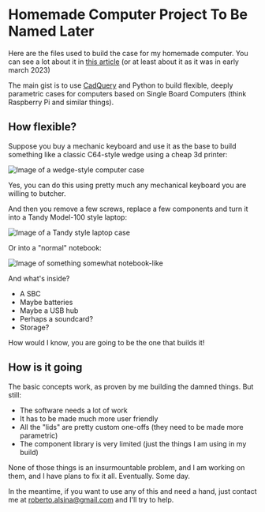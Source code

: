 # Homemade Computer Project To Be Named Later

Here are the files used to build the case for my homemade
computer. You can see a lot about it in [this article](http://ralsina.me/weblog/posts/so-i-built-a-laptop.html) (or at least about it as it was in early march 2023)

The main gist is to use [CadQuery](https://cadquery.readthedocs.io/en/latest/)
and Python to build flexible, deeply parametric cases for computers based on
Single Board Computers (think Raspberry Pi and similar things).

## How flexible?

Suppose you buy a mechanic keyboard and use it as the base to build something like a classic C64-style wedge using a cheap 3d printer:

![Image of a wedge-style computer case](https://pbs.twimg.com/media/FtsB6wiX0AEqrHF?format=jpg&name=large)

Yes, you can do this using pretty much any mechanical keyboard you are willing to butcher.

And then you remove a few screws, replace a few components and turn it into a 
Tandy Model-100 style laptop:

![Image of a Tandy style laptop case](http://ralsina.me/galleries/laptop/IMG20230302142042.thumbnail.jpg)

Or into a "normal" notebook:

![Image of something somewhat notebook-like](https://pbs.twimg.com/media/FtTFtMoXoAEblTb?format=jpg&name=large)

And what's inside?

* A SBC
* Maybe batteries
* Maybe a USB hub
* Perhaps a soundcard?
* Storage?

How would I know, you are going to be the one that builds it!

## How is it going

The basic concepts work, as proven by me building the damned things. But still:

* The software needs a lot of work
* It has to be made much more user friendly
* All the "lids" are pretty custom one-offs (they need to be made more parametric)
* The component library is very limited (just the things I am using in my build)

None of those things is an insurmountable problem, and I am working on them,
and I have plans to fix it all. Eventually. Some day.

In the meantime, if you want to use any of this and need a hand, just contact me at roberto.alsina@gmail.com and I'll try to help.